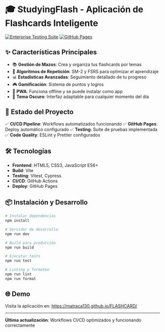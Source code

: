 # 🎓 StudyingFlash - Aplicación de Flashcards Inteligente

[![Enterprise Testing Suite](https://github.com/Matraca130/FLASHCARD/workflows/Enterprise%20Testing%20Suite/badge.svg)](https://github.com/Matraca130/FLASHCARD/actions/workflows/enterprise-testing.yml)
[![GitHub Pages](https://github.com/Matraca130/FLASHCARD/workflows/Deploy%20to%20GitHub%20Pages/badge.svg)](https://github.com/Matraca130/FLASHCARD/actions/workflows/deploy-pages.yml)

## ✨ Características Principales

- 📚 **Gestión de Mazos**: Crea y organiza tus flashcards por temas
- 🧠 **Algoritmos de Repetición**: SM-2 y FSRS para optimizar el aprendizaje
- 📊 **Estadísticas Avanzadas**: Seguimiento detallado de tu progreso
- 🎮 **Gamificación**: Sistema de puntos y logros
- 📱 **PWA**: Funciona offline y se puede instalar como app
- 🌙 **Tema Oscuro**: Interfaz adaptable para cualquier momento del día

## 🚀 Estado del Proyecto

✅ **CI/CD Pipeline**: Workflows automatizados funcionando
✅ **GitHub Pages**: Deploy automático configurado
✅ **Testing**: Suite de pruebas implementada
✅ **Code Quality**: ESLint y Prettier configurados

## 🛠️ Tecnologías

- **Frontend**: HTML5, CSS3, JavaScript ES6+
- **Build**: Vite
- **Testing**: Vitest, Cypress
- **CI/CD**: GitHub Actions
- **Deploy**: GitHub Pages

## 📦 Instalación y Desarrollo

```bash
# Instalar dependencias
npm install

# Servidor de desarrollo
npm run dev

# Build para producción
npm run build

# Ejecutar tests
npm run test

# Linting y formateo
npm run lint
npm run format
```

## 🌐 Demo

Visita la aplicación en: https://matraca130.github.io/FLASHCARD/

---

**Última actualización**: Workflows CI/CD optimizados y funcionando correctamente
